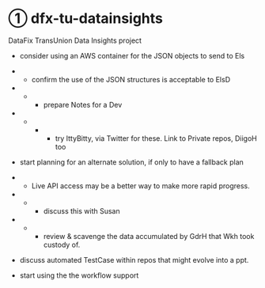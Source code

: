 # ① dfx-tu-datainsights
DataFix TransUnion Data Insights project

* consider using an AWS container for the JSON objects to send to Els
* * confirm the use of the JSON structures is acceptable to ElsD
* * * prepare Notes for a Dev
* * * * try IttyBitty, via Twitter for these.  Link to Private repos, DiigoH too
* start planning for an alternate solution, if only to have a fallback plan
* * Live API access may be a better way to make more rapid progress.
* * * discuss this with Susan
* * * review & scavenge the data accumulated by GdrH that Wkh took custody of.
* discuss automated TestCase within repos that might evolve into a ppt.

* start using the the workflow support
